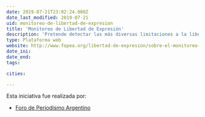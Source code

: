 ```yaml
---
date: 2019-07-21T23:02:24.000Z
date_last_modified: 2019-07-21
uid: monitoreo-de-libertad-de-expresion
title: 'Monitoreo de Libertad de Expresión'
description: 'Pretende detectar las más diversas limitaciones a la libertad de expresión, desde las directas y evidentes (agresiones físicas, amenazas, etc.) así como las más sutiles.'
type: Plataforma web
website: http://www.fopea.org/libertad-de-expresion/sobre-el-monitoreo-de-lde/
date_ini: 
date_end: 
tags:

cities: 

---
```


Esta iniciativa fue realizada por:

- [Foro de Periodismo Argentino](/organizaciones/foro-de-periodismo-argentino)
